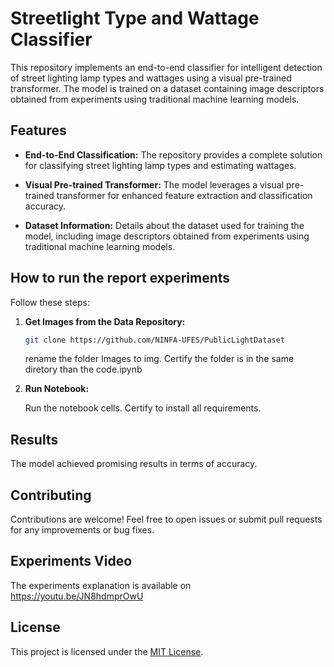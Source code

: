 # Streetlight Type and Wattage Classifier

This repository implements an end-to-end classifier for intelligent detection of street lighting lamp types and wattages using a visual pre-trained transformer. The model is trained on a dataset containing image descriptors obtained from experiments using traditional machine learning models.

## Features

- **End-to-End Classification:** The repository provides a complete solution for classifying street lighting lamp types and estimating wattages.

- **Visual Pre-trained Transformer:** The model leverages a visual pre-trained transformer for enhanced feature extraction and classification accuracy.

- **Dataset Information:** Details about the dataset used for training the model, including image descriptors obtained from experiments using traditional machine learning models.

## How to run the report experiments

Follow these steps:

1. **Get Images from the Data Repository:**
   ```bash
   git clone https://github.com/NINFA-UFES/PublicLightDataset
   ```
   rename the folder Images to img. Certify the folder is in the same diretory than the code.ipynb

2. **Run Notebook:**

   Run the notebook cells. Certify to install all requirements.


## Results

The model achieved promising results in terms of accuracy.

## Contributing

Contributions are welcome! Feel free to open issues or submit pull requests for any improvements or bug fixes.

## Experiments Video

The experiments explanation is available on https://youtu.be/JN8hdmprOwU


## License

This project is licensed under the [MIT License](LICENSE).
